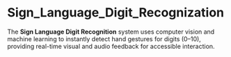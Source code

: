 # Sign_Language_Digit_Recognization
The **Sign Language Digit Recognition** system uses computer vision and machine learning to instantly detect hand gestures for digits (0–10), providing real-time visual and audio feedback for accessible interaction.
